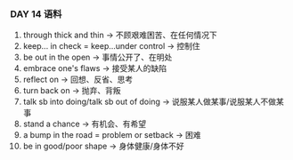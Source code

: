 ### DAY 14 语料

1. through thick and thin -> 不顾艰难困苦、在任何情况下
2. keep... in check = keep...under control -> 控制住
3. be out in the open -> 事情公开了、在明处
4. embrace one's flaws -> 接受某人的缺陷
5. reflect on -> 回想、反省、思考
6. turn back on -> 抛弃、背叛
7. talk sb into doing/talk sb out of doing -> 说服某人做某事/说服某人不做某事
8. stand a chance -> 有机会、有希望
9. a bump in the road = problem or setback -> 困难
10. be in good/poor shape -> 身体健康/身体不好
